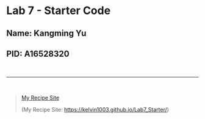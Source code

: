 # Lab 7 - Starter Code

## Name: Kangming Yu
## PID: A16528320

<br />
<hr />
<br />

> [My Recipe Site](https://kelvin1003.github.io/Lab7_Starter/)
> 
> (My Recipe Site: https://kelvin1003.github.io/Lab7_Starter/) 

